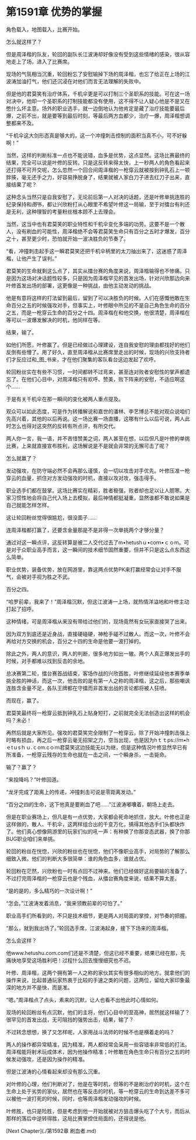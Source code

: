 # 第1591章 优势的掌握

角色载入，地图载入，比赛开始。

怎么就这样了？

但是周泽楷的队友，轮回的副队长江波涛却好像没有受到这些情绪的感染，很从容地走上了场，进入了比赛席。

现场的气氛相当沉重，轮回粉忘了安慰输掉下场的周泽楷，也忘了给正在上场的江波涛加油打气，他们还沉浸在对他们而言无法理解的失败中。

但是他的君莫笑有治疗体系，千机伞更是可以打制三个圣职系的技能。可在这一场对决中，他却一个圣职系的打制技能都没有使用，这不得不让人疑心他是不是又在憋什么坏主意。场外的职业选手，就一边倒地认为他肯定是藏了治疗技能要最后爆，之前不出，就是要等到最后时刻，等最后两方血都少，治疗一爆，周泽楷想调整都来不及。

“千机伞这大剑形态真是够大的，这一个冲撞刺击控制的面积当真不小，可不好躲啊！”

当然，这样的判断标准一点也不能说错，血多是优势，这点显然。这场比赛最终的结果，完全可以说是叶修的反转。只是这反转来得太快，上一秒两人的角色看起来还打得不可开交呢，怎么忽然一个回合间周泽楷的一枪穿云就被按到钟乳石上一顿胖揍，毫无还手之力，好容易挣脱身了，结果就被人家白刀子进去红刀子出来，直接结果了呢？

这种念头当然只是自我安慰了，无论前后第一人对决的话题，还是叶修单挑连胜的纪录保持和*图*书，都让兴欣粉打从心眼里不希望叶修这一局输，至于对擂台有利还是无利，这种理智的考量粉丝根本顾不上去理会。

当然，这当中也有君莫笑的职业特性和千机伞变化多端的功劳。这要不是一个散人，没有刷血的可能性，周泽楷绝不会等君莫笑生命只有百分之五时才爆发，百分之十，甚至更少时，恐怕就开始一波决胜负的节奏了。

“看，冲撞刺击起手这一瞬君莫笑还把千机伞柄里的太刀抽出来了，这迷惑了周泽楷，让他产生了误判。”

君莫笑的生命就剩这么点了，其实从擂台赛的角度来说，周泽楷输得也不惨痛。只是因为这场对决话题性较多，只是因为周泽楷罕见的首发出场，针对兴欣那边向来叶修首发出场的部署，这更像是一种挑战，由他主动发动的挑战。

他是有意将这样的打法留到最后，留到了可以决胜负的时候。人们在感慨他敢在生命百分之五的时候强攻对手，但事实上，叶修眼中所见的不是自己角色生命的百分之五，而是一枪穿云生命的百分之十四。周泽楷在和他交换，他很清楚，周泽楷在等可以一波爆发解决的时机，他同样在等。

结果，输了。

如他们所愿，叶修赢了。但是已经做过心理建设，连自我安慰的理由都找好的他们反倒有些懵了。用了好久，直至周泽楷从比赛席里走出的时候，现场的兴欣支持者们才反应过和_图_书来，才在他们聚集的客队看台这边发起了欢呼。

轮回粉丝实在有些不习惯，一时间都转不过弯来，甚至连对败者安慰性的掌声都遗忘了。在他们心目中，对周泽楷只有欢呼、赞美，败下阵来的安慰，不适应啊这个……

于是有关千机伞在那一瞬间的变化被两人重点提及。

观众可以如此态度，可是作为转播解说和嘉世的潘林、李艺博总不能对观众说咱们先高兴着，其他的以后再说。这一场比赛一场直播，这哪有什么以后可说，两人此时怎么也得对这突然的反转有所点评，有所交代。

两人你一言，我一语，并不吝惜赞美之词，两人甚至在想，以后但凡是叶修的单挑比赛，上来就直接宣布胜利，这场解说是不是就会非常的无懈可击了呢？

怎么就赢了？

发动强攻，在防守端必然不会再那么谨慎，会一切以攻击对手优先。叶修压准一枪穿云的血量，抓住对方发动强攻的时机，直接以攻对攻，强击得手。

职业选手们都在鼓掌。这场比赛实在精彩，胜者极强，败者却也足以让人胆寒。大家习惯性地会将自己代入场上去模拟，最后神情都挺凝重，显然谁都不敢说如果是自己就能怎样怎样。

这让轮回粉丝觉得很尴尬，很没面子……

连周泽楷都打赢了，还要含金量那是不是非得一次单挑两个才够分量？

通过对这一瞬点评，这反转算是被二人交代过去了m•hetushｕ•coｍ•ｃｏm。可是对于众职业高手而言，这一瞬间的技术细节固然重要，但并不只是这么点东西这么简单。

职业优势，装备优势，放在网游里，靠这两点优势PK来打赢经常会让对手不服气，会被对手视为胜之不武。

百分之四。

“哈罗前辈，我来了！”周泽楷沉默，但这江波涛一上场，就热情洋溢地和叶修主动打起了招呼。

这种情绪，可是周泽楷从来没有带给过他们的，现场竟然有女玩家直接哭了出来。

因为双方到底还是近身战，直接硬碰硬，神枪手碰不过散人。而这一次，叶修不会再给对方交换的机会，百分之十四的生命是他要一波打掉的。

除此之外，两人的意识，两人的判断，很多地方如出一辙。两个人真正爆发出手的时候，对手都难以找到反击的余地。

总决赛第二轮，擂台赛首战结束，客场作战的兴欣首胜，叶修继续延续他本赛季单挑全胜的神话，而这一次，他击败的是有第一人之称的周泽楷，这之后，那些嘲讽连胜含金量不足，各队王牌都在守擂而非首发出战的言论都将被人狂喷。

而现在，赢了。

君莫笑最终将一枪穿云抵到钟乳石上贴身短打，之前就完全无法创造出这样的机会吗？未必！

再然后就是大家所见。强攻的君莫笑完全限制了一枪穿云，除了开始冲撞刺击强上时略有损血，再之后一枪穿云毫无招架之力，空当出现，也是因为hｔｔps://ｍ•hｅtｕsｈｕ.ｃom.cｏｍ君莫笑这边技能无以为继，但是这种情况叶修显然早已有所准备，一枪穿云残存的生命也就在一击之间，一个瞬身杀，一击毙命。

输了？赢了？

“来投降吗？”叶修回道。

“龙牙完成了距离上的传递，冲撞刺击可说是零距离发动。”

“百分之四的生命，这下他真是要刷血了吧……”江波涛嘟囔着，朝场上走去。

但是在职业赛场上，但凡是有一点优势，大家都会死命地抓住，放大。叶修也正是这样做的，散人、千机伞，这两样组合出的千变万化，搞得其他选手们头都快炸了。他们真心想像网游里的玩家们似的吼一声：有种换了你那变态武器，换了你那BUG职业咱们来单挑。

轮回的粉丝在恍惚，兴欣的粉丝也在恍惚，他们不像职业高手，对局势的了解那么细致入微。他们的判断大多很简单：谁的角色血多，谁就占优。

轮回粉在茫然，兴欣粉也一时有点回不过神来。他们已经做好这局要输的准备了，不过打完周泽楷的一枪穿云也是个残血，从擂台赛角度来说，结果不算太差。

“是的是的，多么精巧的一次设计啊！”

“怎会。”江波涛发着消息，“我来领教前辈的可怕了。”

职业高手们所看到的，不只是技术细节，更是两人对局面的掌控，对节奏的把握。

“那么，就到我出场了。”轮回选手席，江波涛起身，接下下场来的周泽楷。

怎么会这样？

他www.hetushu.com.com们还是不清楚，但这已经不重要，结果已经在那，先痛快地享受这场胜利吧！过程什么回去慢慢细究也不迟。

叶修、周泽楷，这两个拥有第一人之称的家伙其实有很多相似的地方。就拿他们的操作来说，比起普通玩家热衷于比较的手速之类的问题，这两位，留给大家印象最深的地方并不是快，而是准。

“嗯。”周泽楷点了点头，素来的沉默，让人也看不出他此时心情如何。

现场的轮回粉丝有点沉默，他们的主将，他们心目中的至高神，居然就这样输了？很罕见的首发出战，无可阻挡的强势出击，结果，输了？

不过转念想想，换了又怎样呢，人家用战斗法师的时候不也是横着走的吗？

两人的操作都异常精准，因为精准，两人都经常会采用一些容错率非常低的打法。周泽楷能将射术玩成体术，因为他操作精准；叶修敢在角色生命只有百分之五的时候发动强攻，还是因为操作的精准。

但是江波涛的心情看起来却没有那么沉重。

对叶修的心理，他们判断对了，他是在等时机，但等的不是刷治疗的时机，这个在生命上处于劣势的家伙，居然也在等反击的时机，等一枪穿云的生命到达差不多可以被他一波打死的时候，同时，也等周泽楷发动强攻的时候。

叶修胜，也只是险胜，但是考虑到他一开始就被对方狙击爆头吃了个大亏，而后从那样的落后中逆转得胜，这局比赛掌控住局面的，还得说是他。



[Next Chapter](./第1592章 刷血者.md)